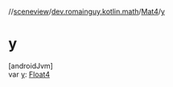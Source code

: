 //[sceneview](../../../index.md)/[dev.romainguy.kotlin.math](../index.md)/[Mat4](index.md)/[y](y.md)

# y

[androidJvm]\
var [y](y.md): [Float4](../-float4/index.md)
